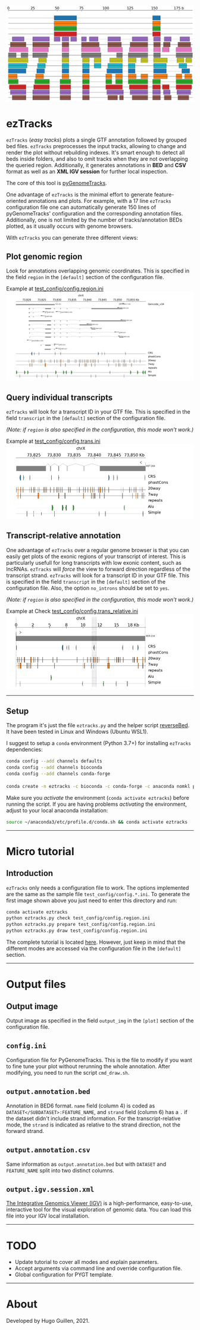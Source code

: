 ![logo](logo.png)
# ezTracks
`ezTracks` (*easy tracks*) plots a single GTF annotation followed by grouped bed files. `ezTracks` preprocesses the input tracks, allowing to change and render the plot without rebuilding indexes. It's smart enough to detect all beds inside folders, and also to omit tracks when they are not overlapping the queried region. Additionally, it generates annotations in **BED** and **CSV** format as well as an **XML IGV session** for further local inspection.

The core of this tool is [pyGenomeTracks](https://github.com/deeptools/pyGenomeTracks).

One advantage of `ezTracks` is the minimal effort to generate feature-oriented annotations and plots. For example, with a 17 line `ezTracks` configuration file one can automatically generate 150 lines of pyGenomeTracks' configuration and the corresponding annotation files. Additionally, one is not limited by the number of tracks/annotation BEDs plotted, as it usually occurs with genome browsers.

With `ezTracks` you can generate three different views:

## Plot genomic region
Look for annotations overlapping genomic coordinates. This is specified in the field `region` in the `[default]` section of the configuration file.

Example at [test_config/config.region.ini](test_config/config.region.ini)
![output plot](test_output/test_region/my_tracks.png)

## Query individual transcripts
`ezTracks` will look for a transcript ID in your GTF file. This is specified in the field `transcript` in the `[default]` section of the configuration file.

*(Note: if `region` is also specified in the configuration, this mode won't work.)*

Example at [test_config/config.trans.ini](test_config/config.trans.ini)
![output plot](test_output/test_trans/my_tracks.png)

## Transcript-relative annotation
One advantage of `ezTracks` over a regular genome browser is that you can easily get plots of the exonic regions of your transcript of interest. This is particularly usefull for long transcripts with low exonic content, such as lncRNAs. `ezTracks` will *force* the view to forward direction regardless of the transcript strand. `ezTracks` will look for a transcript ID in your GTF file. This is specified in the field `transcript` in the `[default]` section of the configuration file. Also, the option `no_introns` should be set to `yes`. 

*(Note: if `region` is also specified in the configuration, this mode won't work.)*

Example at 
Check [test_config/config.trans_relative.ini](test_config/config.trans_ni_ff.ini)
![output plot](test_output/test_trans_relative/my_tracks.png)

---
## Setup
The program it's just the file `eztracks.py` and the helper script  [reverseBed](https://github.com/HugoGuillen/reverseBed). It have been tested in Linux and Windows (Ubuntu WSL1). 

I suggest to setup a `conda` environment (Python 3.7+) for installing `ezTracks` dependencies:

```bash
conda config --add channels defaults
conda config --add channels bioconda
conda config --add channels conda-forge

conda create -n eztracks -c bioconda -c conda-forge -c anaconda nomkl pygenometracks bedtools freetype python=3.7
```

Make sure you *activate* the environment (`conda activate eztracks`) before running the script. If you are having problems *activating* the environment, adjust to your local anaconda installation:

```bash
source ~/anaconda3/etc/profile.d/conda.sh && conda activate eztracks
```

---
# Micro tutorial
## Introduction
`ezTracks` only needs a configuration file to work. The options implemented are the same as the sample file `test_config/config.*.ini`. To generate the first image shown above you just need to enter this directory and run: 

```bash
conda activate eztracks
python eztracks.py check test_config/config.region.ini
python eztracks.py prepare test_config/config.region.ini
python eztracks.py draw test_config/config.region.ini
```

The complete tutorial is located [here](tutorial.md). However, just keep in mind that the different modes are accessed via the configuration file in the `[default]` section.

---
# Output files
## Output image
Output image as specified in the field `output_img` in the `[plot]` section of the configuration file.

## `config.ini`

Configuration file for PyGenomeTracks. This is the file to modify if you want to fine tune your plot without rerunning the whole annotation. After modifying, you need to run the script `cmd_draw.sh`.

## `output.annotation.bed`

Annotation in BED6 format. `name` field (column 4) is coded as `DATASET</SUBDATASET>:FEATURE_NAME`, and `strand` field (column 6) has a `.` if the dataset didn't include strand information. For the transcript-relative mode, the `strand` is indicated as relative to the strand direction, not the forward strand.

## `output.annotation.csv`

Same information as `output.annotation.bed` but with `DATASET` and `FEATURE_NAME` split into two distinct columns.

## `output.igv.session.xml`

[The Integrative Genomics Viewer (IGV)](https://software.broadinstitute.org/software/igv/) is a high-performance, easy-to-use, interactive tool for the visual exploration of genomic data. You can load this file into your IGV local installation.

---
# TODO

- Update tutorial to cover all modes and explain parameters.
- Accept arguments via command line and override configuration file.
- Global configuration for PYGT template.

---
# About
Developed by Hugo Guillen, 2021.
